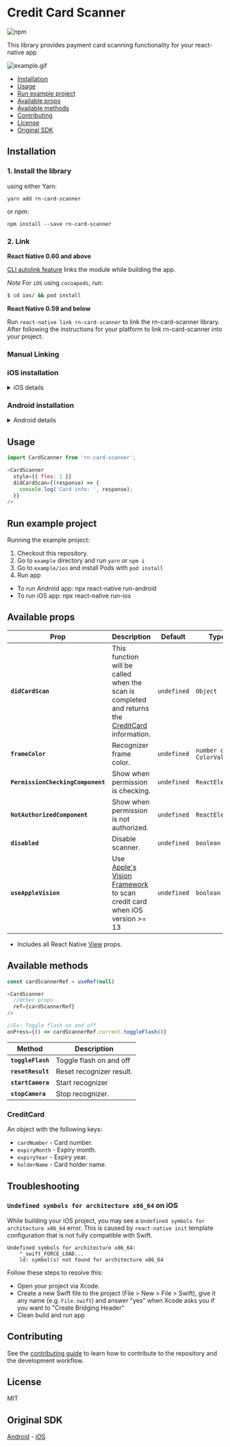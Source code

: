 # Credit Card Scanner

![npm](https://img.shields.io/npm/dm/rn-card-scanner?logo=npm)

This library provides payment card scanning functionality for your react-native app

![example.gif](example.gif)

- [Installation](#installation)
- [Usage](#usage)
- [Run example project](#run-example-project)
- [Available props](#available-props)
- [Available methods](#available-methods)
- [Contributing](#contributing)
- [License](#license)
- [Original SDK](#original-sdk)

## Installation

### 1. Install the library

using either Yarn:

```
yarn add rn-card-scanner
```

or npm:

```
npm install --save rn-card-scanner
```

### 2. Link

**React Native 0.60 and above**

[CLI autolink feature](https://github.com/react-native-community/cli/blob/master/docs/autolinking.md) links the module while building the app.

_Note_ For `iOS` using `cocoapods`, run:

```bash
$ cd ios/ && pod install
```

**React Native 0.59 and below**

Run `react-native link rn-card-scanner` to link the rn-card-scanner library.
After following the instructions for your platform to link rn-card-scanner into your project:

### Manual Linking

### iOS installation

<details>
  <summary>iOS details</summary>

### Using [CocoaPods](https://cocoapods.org/)

Add the following to your `Podfile` and run `pod install`:

```ruby
 pod 'RNCardScanner', :path => '../node_modules/rn-card-scanner'
```

</details>

### Android installation

<details>
  <summary>Android details</summary>

Run `react-native link rn-card-scanner` to link the rn-card-scanner library.

#### **android/settings.gradle**

```gradle
include ':reactnativecardscanner'
project(':reactnativecardscanner').projectDir = new File(rootProject.projectDir, '../node_modules/rn-card-scanner/android')
```

#### **android/app/build.gradle**

From version >= 5.0.0, you have to apply these changes:

```diff
dependencies {
   ...
+    implementation project(':reactnativecardscanner')
}
```

#### **android/gradle.properties**

Migrating to AndroidX (needs version >= 5.0.0):

```gradle.properties
android.useAndroidX=true
android.enableJetifier=true
```

#### **Then, in android/app/src/main/java/your/package/MainApplication.java:**

On top, where imports are:

```java
import com.reactnativecardscanner.CardScannerPackage;
```

```java
@Override
protected List<ReactPackage> getPackages() {
    return Arrays.asList(
            new MainReactPackage(),
            new CardScannerPackage()
    );
}
```

</details>

## Usage

```javascript
import CardScanner from 'rn-card-scanner';
```

```js
<CardScanner
  style={{ flex: 1 }}
  didCardScan={(response) => {
    console.log('Card info: ', response);
  }}
/>
```

## Run example project

Running the example project:

1. Checkout this repository.
2. Go to `example` directory and run `yarn` or `npm i`
3. Go to `example/ios` and install Pods with `pod install`
4. Run app

- To run Android app: npx react-native run-android
- To run iOS app: npx react-native run-ios

## Available props

| Prop                              | Description                                                                                                                 | Default     | Type                   |
| --------------------------------- | --------------------------------------------------------------------------------------------------------------------------- | ----------- | ---------------------- |
| **`didCardScan`**                 | This function will be called when the scan is completed and returns the [CreditCard](#creditcard) information.              | `undefined` | `Object`               |
| **`frameColor`**                  | Recognizer frame color.                                                                                                     | `undefined` | `number or ColorValue` |
| **`PermissionCheckingComponent`** | Show when permission is checking.                                                                                           | `undefined` | `ReactElement`         |
| **`NotAuthorizedComponent`**      | Show when permission is not authorized.                                                                                     | `undefined` | `ReactElement`         |
| **`disabled`**                    | Disable scanner.                                                                                                            | `undefined` | `boolean`              |
| **`useAppleVision`**              | Use [Apple's Vision Framework](https://developer.apple.com/documentation/vision) to scan credit card when iOS version >= 13 | `undefined` | `boolean`              |

- Includes all React Native [View](https://reactnative.dev/docs/view#props) props.

## Available methods

```js
const cardScannerRef = useRef(null)

<CardScanner
  //Other props
  ref={cardScannerRef}
/>

//Ex: Toggle flash on and off
onPress={() => cardScannerRef.current.toggleFlash()}
```

| Method            | Description              |
| ----------------- | ------------------------ |
| **`toggleFlash`** | Toggle flash on and off  |
| **`resetResult`** | Reset recognizer result. |
| **`startCamera`** | Start recognizer         |
| **`stopCamera`**  | Stop recognizer.         |

### CreditCard

An object with the following keys:

- `cardNumber` - Card number.
- `expiryMonth` - Expiry month.
- `expiryYear` - Expiry year.
- `holderName` - Card holder name.

## Troubleshooting

### `Undefined symbols for architecture x86_64` on iOS

While building your iOS project, you may see a `Undefined symbols for architecture x86_64` error. This is caused by `react-native init` template configuration that is not fully compatible with Swift.

```
Undefined symbols for architecture x86_64:
    "_swift_FORCE_LOAD...
    ld: symbol(s) not found for architecture x86_64
```

Follow these steps to resolve this:
- Open your project via Xcode.
- Create a new Swift file to the project (File > New > File > Swift), give it any name (e.g. `File.swift`) and answer "yes" when Xcode asks you if you want to "Create Bridging Header"
- Clean build and run app

## Contributing

See the [contributing guide](CONTRIBUTING.md) to learn how to contribute to the repository and the development workflow.

## License

MIT

## Original SDK

[Android](https://github.com/faceterteam/PayCards_Android) - [iOS](https://github.com/faceterteam/PayCards_iOS)
